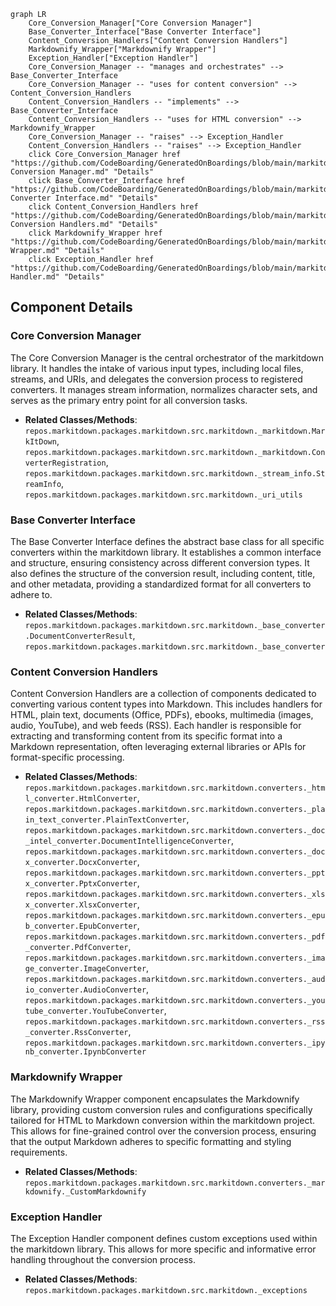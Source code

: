 ```mermaid
graph LR
    Core_Conversion_Manager["Core Conversion Manager"]
    Base_Converter_Interface["Base Converter Interface"]
    Content_Conversion_Handlers["Content Conversion Handlers"]
    Markdownify_Wrapper["Markdownify Wrapper"]
    Exception_Handler["Exception Handler"]
    Core_Conversion_Manager -- "manages and orchestrates" --> Base_Converter_Interface
    Core_Conversion_Manager -- "uses for content conversion" --> Content_Conversion_Handlers
    Content_Conversion_Handlers -- "implements" --> Base_Converter_Interface
    Content_Conversion_Handlers -- "uses for HTML conversion" --> Markdownify_Wrapper
    Core_Conversion_Manager -- "raises" --> Exception_Handler
    Content_Conversion_Handlers -- "raises" --> Exception_Handler
    click Core_Conversion_Manager href "https://github.com/CodeBoarding/GeneratedOnBoardings/blob/main/markitdown/Core Conversion Manager.md" "Details"
    click Base_Converter_Interface href "https://github.com/CodeBoarding/GeneratedOnBoardings/blob/main/markitdown/Base Converter Interface.md" "Details"
    click Content_Conversion_Handlers href "https://github.com/CodeBoarding/GeneratedOnBoardings/blob/main/markitdown/Content Conversion Handlers.md" "Details"
    click Markdownify_Wrapper href "https://github.com/CodeBoarding/GeneratedOnBoardings/blob/main/markitdown/Markdownify Wrapper.md" "Details"
    click Exception_Handler href "https://github.com/CodeBoarding/GeneratedOnBoardings/blob/main/markitdown/Exception Handler.md" "Details"
```

## Component Details

### Core Conversion Manager
The Core Conversion Manager is the central orchestrator of the markitdown library. It handles the intake of various input types, including local files, streams, and URIs, and delegates the conversion process to registered converters. It manages stream information, normalizes character sets, and serves as the primary entry point for all conversion tasks.
- **Related Classes/Methods**: `repos.markitdown.packages.markitdown.src.markitdown._markitdown.MarkItDown`, `repos.markitdown.packages.markitdown.src.markitdown._markitdown.ConverterRegistration`, `repos.markitdown.packages.markitdown.src.markitdown._stream_info.StreamInfo`, `repos.markitdown.packages.markitdown.src.markitdown._uri_utils`

### Base Converter Interface
The Base Converter Interface defines the abstract base class for all specific converters within the markitdown library. It establishes a common interface and structure, ensuring consistency across different conversion types. It also defines the structure of the conversion result, including content, title, and other metadata, providing a standardized format for all converters to adhere to.
- **Related Classes/Methods**: `repos.markitdown.packages.markitdown.src.markitdown._base_converter.DocumentConverterResult`, `repos.markitdown.packages.markitdown.src.markitdown._base_converter`

### Content Conversion Handlers
Content Conversion Handlers are a collection of components dedicated to converting various content types into Markdown. This includes handlers for HTML, plain text, documents (Office, PDFs), ebooks, multimedia (images, audio, YouTube), and web feeds (RSS). Each handler is responsible for extracting and transforming content from its specific format into a Markdown representation, often leveraging external libraries or APIs for format-specific processing.
- **Related Classes/Methods**: `repos.markitdown.packages.markitdown.src.markitdown.converters._html_converter.HtmlConverter`, `repos.markitdown.packages.markitdown.src.markitdown.converters._plain_text_converter.PlainTextConverter`, `repos.markitdown.packages.markitdown.src.markitdown.converters._doc_intel_converter.DocumentIntelligenceConverter`, `repos.markitdown.packages.markitdown.src.markitdown.converters._docx_converter.DocxConverter`, `repos.markitdown.packages.markitdown.src.markitdown.converters._pptx_converter.PptxConverter`, `repos.markitdown.packages.markitdown.src.markitdown.converters._xlsx_converter.XlsxConverter`, `repos.markitdown.packages.markitdown.src.markitdown.converters._epub_converter.EpubConverter`, `repos.markitdown.packages.markitdown.src.markitdown.converters._pdf_converter.PdfConverter`, `repos.markitdown.packages.markitdown.src.markitdown.converters._image_converter.ImageConverter`, `repos.markitdown.packages.markitdown.src.markitdown.converters._audio_converter.AudioConverter`, `repos.markitdown.packages.markitdown.src.markitdown.converters._youtube_converter.YouTubeConverter`, `repos.markitdown.packages.markitdown.src.markitdown.converters._rss_converter.RssConverter`, `repos.markitdown.packages.markitdown.src.markitdown.converters._ipynb_converter.IpynbConverter`

### Markdownify Wrapper
The Markdownify Wrapper component encapsulates the Markdownify library, providing custom conversion rules and configurations specifically tailored for HTML to Markdown conversion within the markitdown project. This allows for fine-grained control over the conversion process, ensuring that the output Markdown adheres to specific formatting and styling requirements.
- **Related Classes/Methods**: `repos.markitdown.packages.markitdown.src.markitdown.converters._markdownify._CustomMarkdownify`

### Exception Handler
The Exception Handler component defines custom exceptions used within the markitdown library. This allows for more specific and informative error handling throughout the conversion process.
- **Related Classes/Methods**: `repos.markitdown.packages.markitdown.src.markitdown._exceptions`